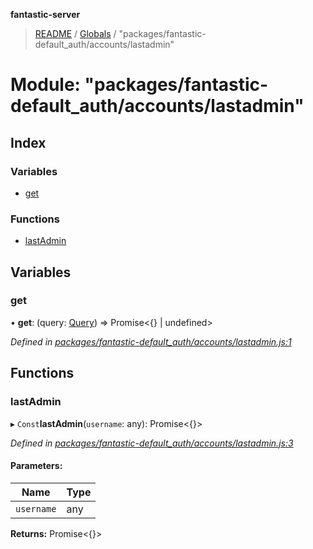 **fantastic-server**

> [README](../README.md) / [Globals](../globals.md) / "packages/fantastic-default_auth/accounts/lastadmin"

# Module: "packages/fantastic-default_auth/accounts/lastadmin"

## Index

### Variables

* [get](_packages_fantastic_default_auth_accounts_lastadmin_.md#get)

### Functions

* [lastAdmin](_packages_fantastic_default_auth_accounts_lastadmin_.md#lastadmin)

## Variables

### get

•  **get**: (query: [Query](_packages_fantastic_utils_db_types_d_.md#query)) => Promise\<{} \| undefined>

*Defined in [packages/fantastic-default_auth/accounts/lastadmin.js:1](https://github.com/besimorhino/project-fantastic/blob/a9b4b41/packages/fantastic-default_auth/accounts/lastadmin.js#L1)*

## Functions

### lastAdmin

▸ `Const`**lastAdmin**(`username`: any): Promise\<{}>

*Defined in [packages/fantastic-default_auth/accounts/lastadmin.js:3](https://github.com/besimorhino/project-fantastic/blob/a9b4b41/packages/fantastic-default_auth/accounts/lastadmin.js#L3)*

#### Parameters:

Name | Type |
------ | ------ |
`username` | any |

**Returns:** Promise\<{}>
